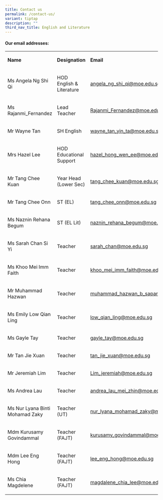 ```yaml
---
title: Contact us
permalink: /contact-us/
variant: tiptap
description: ""
third_nav_title: English and Literature
---
```

<h4><strong>Our email addresses:</strong></h4>
<table style="minWidth: 75px">
<colgroup>
<col>
<col>
<col>
</colgroup>
<tbody>
<tr>
<td rowspan="1" colspan="1">
<p><strong>Name</strong>
</p>
</td>
<td rowspan="1" colspan="1">
<p><strong>Designation</strong>
</p>
</td>
<td rowspan="1" colspan="1">
<p><strong>Email</strong>
</p>
</td>
</tr>
<tr>
<td rowspan="1" colspan="1">
<p>Ms Angela Ng Shi Qi</p>
</td>
<td rowspan="1" colspan="1">
<p>HOD English &amp; Literature</p>
</td>
<td rowspan="1" colspan="1">
<p><a href="mailto:angela_ng_shi_qi@moe.edu.sg" rel="noopener noreferrer nofollow" target="_blank">angela_ng_shi_qi@moe.edu.sg</a>
</p>
</td>
</tr>
<tr>
<td rowspan="1" colspan="1">
<p>Ms Rajanmi_Fernandez</p>
</td>
<td rowspan="1" colspan="1">
<p>Lead Teacher</p>
</td>
<td rowspan="1" colspan="1">
<p><a href="Rajanmi_Fernandez@moe.edu.sg" rel="noopener noreferrer nofollow" target="_blank">Rajanmi_Fernandez@moe.edu.sg</a>
</p>
</td>
</tr>
<tr>
<td rowspan="1" colspan="1">
<p>Mr Wayne Tan</p>
</td>
<td rowspan="1" colspan="1">
<p>SH English</p>
</td>
<td rowspan="1" colspan="1">
<p><a href="wayne_tan_yin_ta@moe.edu.sg" rel="noopener noreferrer nofollow" target="_blank">wayne_tan_yin_ta@moe.edu.sg</a>
</p>
</td>
</tr>
<tr>
<td rowspan="1" colspan="1">
<p>Mrs Hazel Lee</p>
</td>
<td rowspan="1" colspan="1">
<p>HOD Educational Support</p>
</td>
<td rowspan="1" colspan="1">
<p><a href="mailto:hazel_hong_wen_ee@moe.edu.sg" rel="noopener noreferrer nofollow" target="_blank">hazel_hong_wen_ee@moe.edu.sg</a>
</p>
</td>
</tr>
<tr>
<td rowspan="1" colspan="1">
<p>Mr Tang Chee Kuan</p>
</td>
<td rowspan="1" colspan="1">
<p>Year Head (Lower Sec)</p>
</td>
<td rowspan="1" colspan="1">
<p><a href="tang_chee_kuan@moe.edu.sg" rel="noopener noreferrer nofollow" target="_blank">tang_chee_kuan@moe.edu.sg</a>
</p>
</td>
</tr>
<tr>
<td rowspan="1" colspan="1">
<p>Mr Tang Chee Onn</p>
</td>
<td rowspan="1" colspan="1">
<p>ST (EL)</p>
</td>
<td rowspan="1" colspan="1">
<p><a href="mailto:tang_chee_onn@moe.edu.sg" rel="noopener noreferrer nofollow" target="_blank">tang_chee_onn@moe.edu.sg</a>
</p>
</td>
</tr>
<tr>
<td rowspan="1" colspan="1">
<p>Ms Naznin Rehana Begum</p>
</td>
<td rowspan="1" colspan="1">
<p>ST (EL Lit)</p>
</td>
<td rowspan="1" colspan="1">
<p><a href="mailto:naznin_rehana_begum@moe.edu.sg" rel="noopener noreferrer nofollow" target="_blank">naznin_rehana_begum@moe.edu.sg</a>
</p>
</td>
</tr>
<tr>
<td rowspan="1" colspan="1">
<p>Ms Sarah Chan Si Yi</p>
</td>
<td rowspan="1" colspan="1">
<p>Teacher</p>
</td>
<td rowspan="1" colspan="1">
<p><a href="sarah_chan@moe.edu.sg" rel="noopener noreferrer nofollow" target="_blank">sarah_chan@moe.edu.sg</a>
</p>
</td>
</tr>
<tr>
<td rowspan="1" colspan="1">
<p>Ms Khoo Mei Imm Faith</p>
</td>
<td rowspan="1" colspan="1">
<p>Teacher</p>
</td>
<td rowspan="1" colspan="1">
<p><a href="mailto:khoo_mei_imm_faith@moe.edu.sg" rel="noopener noreferrer nofollow" target="_blank">khoo_mei_imm_faith@moe.edu.sg</a>
</p>
</td>
</tr>
<tr>
<td rowspan="1" colspan="1">
<p>Mr Muhammad Hazwan</p>
</td>
<td rowspan="1" colspan="1">
<p>Teacher</p>
</td>
<td rowspan="1" colspan="1">
<p><a href="mailto:muhammad_hazwan_b_sapari@moe.edu.sg" rel="noopener noreferrer nofollow" target="_blank">muhammad_hazwan_b_sapari@moe.edu.sg</a>
</p>
</td>
</tr>
<tr>
<td rowspan="1" colspan="1">
<p>Ms Emily Low Qian Ling</p>
</td>
<td rowspan="1" colspan="1">
<p>Teacher</p>
</td>
<td rowspan="1" colspan="1">
<p><a href="low_qian_ling@moe.edu.sg" rel="noopener noreferrer nofollow" target="_blank">low_qian_ling@moe.edu.sg</a>
</p>
</td>
</tr>
<tr>
<td rowspan="1" colspan="1">
<p>Ms Gayle Tay</p>
</td>
<td rowspan="1" colspan="1">
<p>Teacher</p>
</td>
<td rowspan="1" colspan="1">
<p><a href="gayle_tay@moe.edu.sg" rel="noopener noreferrer nofollow" target="_blank">gayle_tay@moe.edu.sg</a>
</p>
</td>
</tr>
<tr>
<td rowspan="1" colspan="1">
<p>Mr Tan Jie Xuan</p>
</td>
<td rowspan="1" colspan="1">
<p>Teacher</p>
</td>
<td rowspan="1" colspan="1">
<p><a href="tan_jie_xuan@moe.edu.sg" rel="noopener noreferrer nofollow" target="_blank">tan_jie_xuan@moe.edu.sg</a>
</p>
</td>
</tr>
<tr>
<td rowspan="1" colspan="1">
<p>Mr Jeremiah Lim</p>
</td>
<td rowspan="1" colspan="1">
<p>Teacher</p>
</td>
<td rowspan="1" colspan="1">
<p><a href="jeremiah_lim@moe.edu.sg" rel="noopener noreferrer nofollow" target="_blank">Lim_jeremiah@moe.edu.sg</a>
</p>
</td>
</tr>
<tr>
<td rowspan="1" colspan="1">
<p>Ms Andrea Lau</p>
</td>
<td rowspan="1" colspan="1">
<p>Teacher</p>
</td>
<td rowspan="1" colspan="1">
<p><a href="andrea_lau_mei_zhin@moe.edu.sg" rel="noopener noreferrer nofollow" target="_blank">andrea_lau_mei_zhin@moe.edu.sg</a>
</p>
</td>
</tr>
<tr>
<td rowspan="1" colspan="1">
<p>Ms Nur Lyana Binti Mohamad Zaky</p>
</td>
<td rowspan="1" colspan="1">
<p>Teacher (UT)</p>
</td>
<td rowspan="1" colspan="1">
<p><a href="nur_lyana_mohamad_zaky@moe.edu.sg" rel="noopener noreferrer nofollow" target="_blank">nur_lyana_mohamad_zaky@moe.edu.sg</a>
</p>
</td>
</tr>
<tr>
<td rowspan="1" colspan="1">
<p>Mdm Kurusamy Govindammal</p>
</td>
<td rowspan="1" colspan="1">
<p>Teacher (FAJT)</p>
</td>
<td rowspan="1" colspan="1">
<p><a href="kurusamy_govindammal@moe.edu.sg" rel="noopener noreferrer nofollow" target="_blank">kurusamy_govindammal@moe.edu.sg</a>
</p>
</td>
</tr>
<tr>
<td rowspan="1" colspan="1">
<p>Mdm Lee Eng Hong</p>
</td>
<td rowspan="1" colspan="1">
<p>Teacher (FAJT)</p>
</td>
<td rowspan="1" colspan="1">
<p><a href="lee_eng_hong@moe.edu.sg" rel="noopener noreferrer nofollow" target="_blank">lee_eng_hong@moe.edu.sg</a>
</p>
</td>
</tr>
<tr>
<td rowspan="1" colspan="1">
<p>Ms Chia Magdelene&nbsp;</p>
</td>
<td rowspan="1" colspan="1">
<p>Teacher (FAJT)</p>
</td>
<td rowspan="1" colspan="1">
<p><a href="magdalene_chia_lee@moe.edu.sg" rel="noopener noreferrer nofollow" target="_blank">magdalene_chia_lee@moe.edu.sg</a>
</p>
</td>
</tr>
</tbody>
</table>
<p>&nbsp;</p>